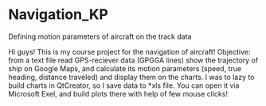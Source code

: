 # Navigation_KP
Defining motion parameters of aircraft on the track data

Hi guys!
This is my course project for the navigation of aircraft!
Objective: from a text file read GPS-reciever data (GPGGA lines) show the trajectory of ship on Google Maps, 
and calculate its motion parameters (speed, true heading, distance traveled) and display them on the charts.
I was to lazy to build charts in QtCreator, so I save data to *xls file. 
You can open it via Microsoft Exel, and build plots there with help of few mouse clicks!
